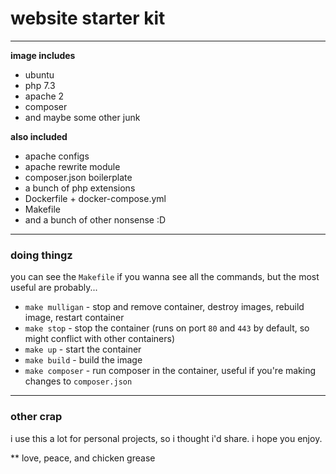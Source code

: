 # website starter kit
---

**image includes**
- ubuntu
- php 7.3
- apache 2
- composer 
- and maybe some other junk

**also included**
- apache configs
- apache rewrite module
- composer.json boilerplate
- a bunch of php extensions
- Dockerfile + docker-compose.yml
- Makefile
- and a bunch of other nonsense :D

---
### doing thingz

you can see the `Makefile` if you wanna see all the commands,
but the most useful are probably...
- `make mulligan` - stop and remove container, destroy images, rebuild image, restart container
- `make stop` - stop the container (runs on port `80` and `443` by default, so might conflict with other containers)
- `make up` - start the container
- `make build` - build the image
- `make composer` - run composer in the container, useful if you're making changes to `composer.json`

---
### other crap

i use this a lot for personal projects, so i thought i'd share. i hope you enjoy.

** love, peace, and chicken grease